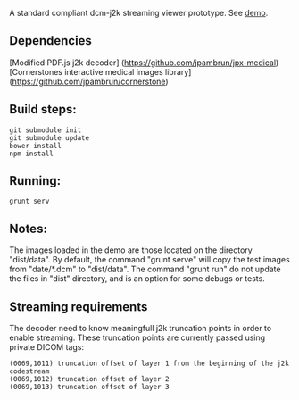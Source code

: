 A standard compliant dcm-j2k streaming viewer prototype. See [demo](http://jpambrun.github.io).

## Dependencies
[Modified PDF.js j2k decoder] (https://github.com/jpambrun/jpx-medical)
[Cornerstones interactive medical images library] (https://github.com/jpambrun/cornerstone)

## Build steps:
```
git submodule init
git submodule update
bower install
npm install
```

## Running:
```
grunt serv
```

## Notes:

The images loaded in the demo are those located on the directory "dist/data". 
By default, the command "grunt serve" will copy the test images from "date/*.dcm" to "dist/data".
The command "grunt run" do not update the files in "dist" directory, and is an option for some debugs or tests.

## Streaming requirements
The decoder need to know meaningfull j2k truncation points in order to enable streaming.
These truncation points are currently passed using private DICOM tags:
```
(0069,1011) truncation offset of layer 1 from the beginning of the j2k codestream
(0069,1012) truncation offset of layer 2
(0069,1013) truncation offset of layer 3
```

